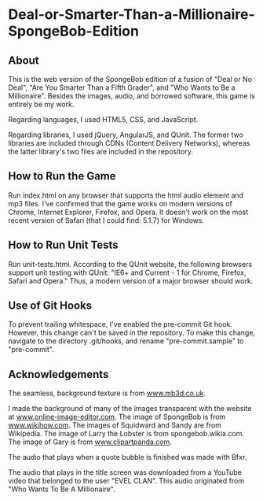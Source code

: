 # Deal-or-Smarter-Than-a-Millionaire-SpongeBob-Edition

About
-----

This is the web version of the SpongeBob edition of a fusion of
"Deal or No Deal", "Are You Smarter Than a Fifth Grader", and
"Who Wants to Be a Millionaire".
Besides the images, audio, and borrowed software, this game is
entirely be my work.

Regarding languages, I used HTML5, CSS, and JavaScript.

Regarding libraries, I used jQuery, AngularJS, and QUnit. The former
two libraries are included through CDNs (Content Delivery Networks),
whereas the latter library's two files are included in the repository.

How to Run the Game
-------------------

Run index.html on any browser that supports the html audio element and
mp3 files. I've confirmed that the game works on modern versions of
Chrome, Internet Explorer, Firefox, and Opera. It doesn't work on
the most recent version of Safari (that I could find: 5.1.7) for Windows.

How to Run Unit Tests
---------------------

Run unit-tests.html. According to the QUnit website, the following
browsers support unit testing with QUnit:
"IE6+ and Current - 1 for Chrome, Firefox, Safari and Opera."
Thus, a modern version of a major browser should work.

Use of Git Hooks
----------------

To prevent trailing whitespace, I've enabled the pre-commit Git hook.
However, this change can't be saved in the repository. To make this
change, navigate to the directory .git/hooks, and rename "pre-commit.sample"
to "pre-commit".

Acknowledgements
----------------

The seamless, background texture is from www.mb3d.co.uk.

I made the background of many of the images transparent with the
website at www.online-image-editor.com.
The image of SpongeBob is from www.wikihow.com.
The images of Squidward and Sandy are from Wikipedia.
The image of Larry the Lobster is from spongebob.wikia.com.
The image of Gary is from www.clipartpanda.com.

The audio that plays when a quote bubble is finished was made with Bfxr.

The audio that plays in the title screen was downloaded from a
YouTube video that belonged to the user "EVEL CLAN". This audio
originated from "Who Wants To Be A Millionaire".